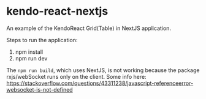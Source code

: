 # kendo-react-nextjs
An example of the KendoReact Grid(Table) in NextJS application.

Steps to run the application:

1) npm install
2) npm run dev


The `npm run build`, which uses NextJS, is not working because the package rxjs/webSocket runs only on the client. Some info here: https://stackoverflow.com/questions/43311238/javascript-referenceerror-websocket-is-not-defined
